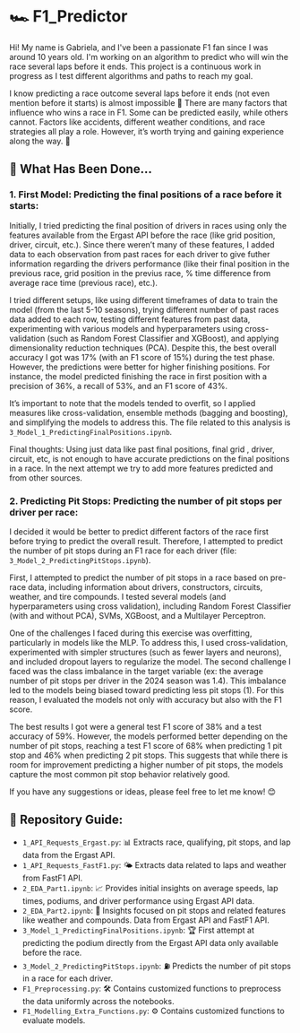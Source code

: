 # 🏎️ F1_Predictor

Hi! My name is Gabriela, and I've been a passionate F1 fan since I was around 10 years old. I'm working on an algorithm to predict who will win the race several laps before it ends. This project is a continuous work in progress as I test different algorithms and paths to reach my goal.

I know predicting a race outcome several laps before it ends (not even mention before it starts) is almost impossible 🥲 There are many factors that influence who wins a race in F1. Some can be predicted easily, while others cannot. Factors like accidents, different weather conditions, and race strategies all play a role. However, it’s worth trying and gaining experience along the way. 💪

## 🚀 What Has Been Done...

### 1. **First Model: Predicting the final positions of a race before it starts**:
   
   Initially, I tried predicting the final position of drivers in races using only the features available from the Ergast API before the race (like grid position, driver, circuit, etc.). Since there weren’t many of these features, I added data to each observation from past races for each driver to give futher information regarding the drivers performance (like their final position in the previous race, grid position in the previus race, % time difference from average race time (previous race), etc.).
   
   I tried different setups, like using different timeframes of data to train the model (from the last 5-10 seasons), trying different number of past races data added to each row, testing different features from past data, experimenting with various models and hyperparameters using cross-validation (such as Random Forest Classifier and XGBoost), and applying dimensionality reduction techniques (PCA). Despite this, the best overall accuracy I got was 17% (with an F1 score of 15%) during the test phase. However, the predictions were better for higher finishing positions. For instance, the model predicted finishing the race in first position with a precision of 36%, a recall of 53%, and an F1 score of 43%.
   
   It’s important to note that the models tended to overfit, so I applied measures like cross-validation, ensemble methods (bagging and boosting), and simplifying the models to address this. The file related to this analysis is `3_Model_1_PredictingFinalPositions.ipynb`.

   Final thoughts: Using just data like past final positions, final grid , driver, circuit, etc, is not enough to have accurate predictions on the final positions in a race. In the next attempt we try to add more features predicted and from other sources.

### 2. **Predicting Pit Stops: Predicting the number of pit stops per driver per race**:

   I decided it would be better to predict different factors of the race first before trying to predict the overall result. Therefore, I attempted to predict the number of pit stops during an F1 race for each driver (file: `3_Model_2_PredictingPitStops.ipynb`).
   
   First, I attempted to predict the number of pit stops in a race based on pre-race data, including information about drivers, constructors, circuits, weather, and tire compounds. I tested several models (and hyperparameters using cross validation), including Random Forest Classifier (with and without PCA), SVMs, XGBoost, and a Multilayer Perceptron.

   One of the challenges I faced during this exercise was overfitting, particularly in models like the MLP. To address this, I used cross-validation, experimented with simpler structures (such as fewer layers and neurons), and included dropout layers to regularize the model. The second challenge I faced was the class imbalance in the target variable (ex: the average number of pit stops per driver in the 2024 season was 1.4). This imbalance led to the models being biased toward predicting less pit stops (1). For this reason, I evaluated the models not only with accuracy but also with the F1 score.

   The best results I got were a general test F1 score of 38% and a test accuracy of 59%. However, the models performed better depending on the number of pit stops, reaching a test F1 score of 68% when predicting 1 pit stop and 46% when predicting 2 pit stops. This suggests that while there is room for improvement predicting a higher number of pit stops, the models capture the most common pit stop behavior relatively good.
   
If you have any suggestions or ideas, please feel free to let me know! 😊

## 📂 Repository Guide:

- `1_API_Requests_Ergast.py`: 📊 Extracts race, qualifying, pit stops, and lap data from the Ergast API.
- `1_API_Requests_FastF1.py`: 🌤️ Extracts data related to laps and weather from FastF1 API.
- `2_EDA_Part1.ipynb`: 📈 Provides initial insights on average speeds, lap times, podiums, and driver performance using Ergast API data.
- `2_EDA_Part2.ipynb`: 🛞 Insights focused on pit stops and related features like weather and compounds. Data from Ergast API and FastF1 API.
- `3_Model_1_PredictingFinalPositions.ipynb`: 🏆 First attempt at predicting the podium directly from the Ergast API data only available before the race.
- `3_Model_2_PredictingPitStops.ipynb`: ⛽ Predicts the number of pit stops in a race for each driver.
- `F1_Preprocessing.py`: 🛠️ Contains customized functions to preprocess the data uniformly across the notebooks.
- `F1_Modelling_Extra_Functions.py`: ⚙️ Contains customized functions to evaluate models.

